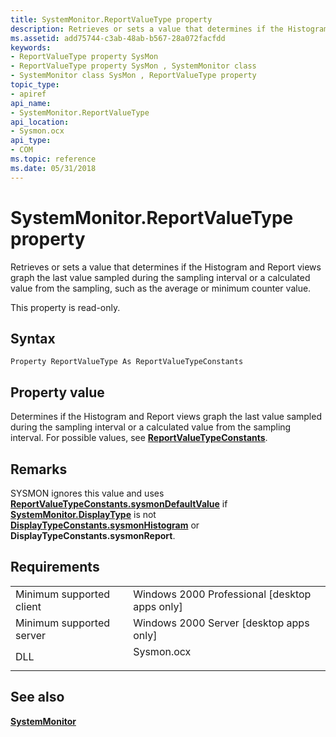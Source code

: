 ```yaml
---
title: SystemMonitor.ReportValueType property
description: Retrieves or sets a value that determines if the Histogram and Report views graph the last value sampled during the sampling interval or a calculated value from the sampling, such as the average or minimum counter value.
ms.assetid: add75744-c3ab-48ab-b567-28a072facfdd
keywords:
- ReportValueType property SysMon
- ReportValueType property SysMon , SystemMonitor class
- SystemMonitor class SysMon , ReportValueType property
topic_type:
- apiref
api_name:
- SystemMonitor.ReportValueType
api_location:
- Sysmon.ocx
api_type:
- COM
ms.topic: reference
ms.date: 05/31/2018
---
```


# SystemMonitor.ReportValueType property

Retrieves or sets a value that determines if the Histogram and Report views graph the last value sampled during the sampling interval or a calculated value from the sampling, such as the average or minimum counter value.

This property is read-only.

## Syntax


```VB
Property ReportValueType As ReportValueTypeConstants
```



## Property value

Determines if the Histogram and Report views graph the last value sampled during the sampling interval or a calculated value from the sampling interval. For possible values, see [**ReportValueTypeConstants**](/windows/win32/api/isysmon/ne-isysmon-reportvaluetypeconstants).

## Remarks

SYSMON ignores this value and uses [**ReportValueTypeConstants.sysmonDefaultValue**](/windows/win32/api/isysmon/ne-isysmon-reportvaluetypeconstants) if [**SystemMonitor.DisplayType**](systemmonitor-displaytype.md) is not [**DisplayTypeConstants.sysmonHistogram**](/windows/desktop/api/ISysmon/ne-isysmon-edisplaytypeconstant) or **DisplayTypeConstants.sysmonReport**.

## Requirements



|                                     |                                                                                       |
|-------------------------------------|---------------------------------------------------------------------------------------|
| Minimum supported client<br/> | Windows 2000 Professional \[desktop apps only\]<br/>                            |
| Minimum supported server<br/> | Windows 2000 Server \[desktop apps only\]<br/>                                  |
| DLL<br/>                      | <dl> <dt>Sysmon.ocx</dt> </dl> |



## See also

<dl> <dt>

[**SystemMonitor**](systemmonitor.md)
</dt> </dl>

 

 





